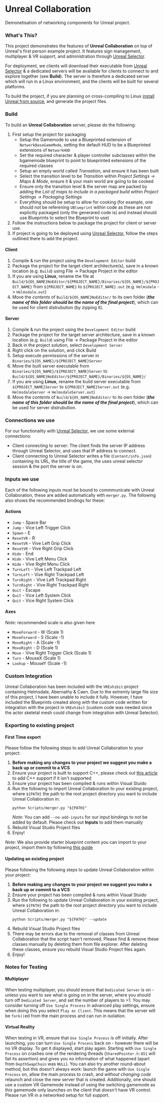 # Unreal Collaboration
Demonetisation of networking components for Unreal project.

### What's This?
This project demonstrates the features of **Unreal Collaboration** on top of Unreal's first person example project. It features sign management, multiplayer & VR support, and administration through [Unreal Selector](https://gitlab.donald108.com/university/unreal-selector).

For deployment, we clients will download their executable from [Unreal Selector](https://gitlab.donald108.com/university/unreal-selector) & a dedicated servers will be available for clients to connect to and explore together (see **Build**).
The server is therefore a dedicated server which will run in a Linux environment, and the clients will be built for several platforms. 

To build the project, if you are planning on cross-compiling to Linux [install Unreal from source](https://docs.unrealengine.com/en-US/GettingStarted/DownloadingUnrealEngine/index.html), and generate the project files.

### Build
To build an **Unreal Collaboration** server, please do the following:
1. First setup the project for packaging
    * Setup the Gamemode to use a Blueprinted extension of `NetworkBaseGameMode`, setting the default HUD to be a Blueprinted extensions of `NetworkHUD`
    * Set the required character & player controller subclasses within the bgamemode blueprint to point to blueprinted extensions of the required classes
    * Setup an empty world called *Transation*, and ensure it has been built
    * Select the transition level to be *Transition* within *Project Settings -> Maps & Mode*, ensure it & your main world are going to be cooked
    * Ensure only the transition level & the server map are packed by adding the *List of maps to include in a packaged build* within *Project Settings -> Packaging Settings*
    * Everything should be setup to allow for cooking (for example, one should not be referening `UBlueprint` within code as these are not explicitly packaged (only the generared code is) and instead should use Blueprints to select the Blueprint to use)
2. Follow the instructions below to package the project for client or server use.
3. If project is going to be deployed using [Unreal Selector](https://gitlab.donald108.com/university/unreal-selector), follow the steps outlined there to add the project.

#### Client
1. Compile & run the project using the `Development Editor` build
2. Package the project for the target client architecture(s), save in a known location (e.g. `Build`) using File -> Package Project in the editor
3. If you are using **Linux**, rename the file at `Build/${OS_NAME}NoEditor/${PROJECT_NAME}/Binaries/${OS_NAME}/${PROJECT_NAME}` from `${PROJECT_NAME}` to `${PROJECT_NAME}.out` (e.g. `Helmsdale` -> `Helmsdale.out`)
3. Move the *contents* of `Build/${OS_NAME}NoEditor/` to its own folder (***the name of this folder should be the name of the final project***), which can be used for client distrubution (by zipping it).

#### Server
1. Compile & run the project using the `Development Editor` build
2. Package the project for the target server architecture, save in a known location (e.g. `Build`) using File -> Package Project in the editor
3. Back in the project solution, select `Development Server`
4. Right click on the solution, and click Build
5. Setup execute permissions of the server in `Binaries/${OS_NAME}/${PROJECT_NAME}Server`
6. Move the built server executable from `Binaries/${OS_NAME}/${PROJECT_NAME}Server` to `Build/${OS_NAME}NoEditor/${PROJECT_NAME}/Binaries/${OS_NAME}/`
4. If you are using **Linux**, rename the build server executable from `${PROJECT_NAME}Server` to `${PROJECT_NAME}Server.out` (e.g. `HelmsdaleServer` -> `HelmsdaleServer.out`)
7. Move the *contents* of `Build/${OS_NAME}NoEditor/` to its own folder (***the name of this folder should be the name of the final project***), which can be used for server distrubution.

### Connections we use
For our functionality with [Unreal Selector](https://gitlab.donald108.com/university/unreal-selector), we use some external connections:
* Client connecting to server: The client finds the server IP address through Unreal Selector, and uses that IP address to connect.
* Client connecting to Unreal Selector writes a file (`Content/info.json`) containing its URL, the title of the game, the uses unreal selector session & the port the server is on.

### Inputs we use
Each of the following inputs must be bound to commmunicate with Unreal Collaboration, these are added automatically with `merger.py`. The following also shows the recommended bindings for these:

#### Actions
* `Jump` - Space Bar
* `Jump` - Vice Left Trigger Click
* `Spawn` - E
* `ResetVR` - R
* `ResetVR` - Vive Left Grip Click
* `ResetVR` - Vive Right Grip Click
* `Hide` - End
* `Hide` - Vive Left Menu Click
* `Hide` - Vive Right Menu Click
* `TurnLeft` - Vive Left Trackpad Left
* `TurnLeft` - Vive Right Trackpad Left
* `TurnRight` - Vive Left Trackpad Right
* `TurnRight` - Vive Right Trackpad Right
* `Quit` - Escape
* `Quit` - Vice Left System Click
* `Quit` - Vice Right System Click

#### Axes
*Note*: recommended scale is also given here
* `MoveForward` - W (Scale 1)
* `MoveForward` - S (Scale -1)
* `MoveRight` - A (Scale -1)
* `MoveRight` - D (Scale 1)
* `Move` - Vive Right Trigger Click (Scale 1)
* `Turn` - MouseX (Scale 1)
* `Lookup` - MouseY (Scale -1)

### Custom Integration
Unreal Collaboration has been included with the `VRExhibit` project containing Helmsdale, Abernathy & Caen. Due to the extremly large file size of this project, I have been unable to include it fully. However, I have included the Blueprints created along with the custom code written for integration with the project in `VRExhibit` (custom code was needed since the actor skeletal mesh could change from integration with Unreal Selector).

### Exporting to existing project
#### First Time export
Please follow the following steps to add Unreal Collaboration to your project:
1. **Before making any changes to your project we suggest you make a back up or commit to a VCS**
2. Ensure your project is built to support C++, please check out [this article](https://allarsblog.com/2015/11/05/converting-bp-project-to-cpp/) to add C++ support if it isn't supported
3. Ensure your project has been compiled & runs within Visual Stuido
4. Run the following to import Unreal Collaboration to your existing project, where `${PATH}` the path to the root project directory you want to include Unreal Collaboration in:
    ```
    python Scripts/merger.py "${PATH}"
    ```
    *Note*: You can add `--no-add-inputs` for our input bindings to not be added by default. Please check out **Inputs** to add them manually
5. Rebuild Visual Studio Project files
6. Enjoy!

*Note*: We also provide starter blueprint content you can import to your project, import them by following [this guide](https://www.ue4community.wiki/Legacy/Migrate_content_between_projects)

#### Updating an existing project
Please following the following steps to update Unreal Collaboration within your project:
1. **Before making any changes to your project we suggest you make a back up or commit to a VCS**
2. Ensure your project has been compiled & runs within Visual Stuido
3. Run the following to update Unreal Collaboration in your existing project, where `${PATH}` the path to the root project directory you want to include Unreal Collaboration in:
    ```
    python Scripts/merger.py "${PATH}" --update
    ```
4. Rebuild Visual Studio Project files
5. There may be errors due to the removal of classes from Unreal Collaboration that the script hasn't removed. Please find & remove these classes manually by deleting them from file explorer. After deleting these classes, ensure you rebuild Visual Studio Project files again.
6. Enjoy!

### Notes for Testing
#### Multiplayer
When testing multiplayer, you should ensure that `Dedicated Server` is on - unless you want to *see* what is going on in the server, where you should turn off `Dedicated Server`, and set the number of players to >1.
You may consider turning off `Use Single Process` in advanced play settings, ensure when doing this you select `Play as Client`. This means that the server will be `fork()`ed from the main process and can run in isolation.

#### Virtual Reality
When testing in VR, ensure that `Use Single Process` is off initially. After launching, you can turn `Use Single Process` back on - however there will be no VR display. To get it displayed, start play again.
Starting with `Use Single Process` on crashes one of the rendering threads (`SharedPointer.h:851` will fail its assertion) and gives you no information of what happened (apart from `DepthSwapChain` was `NULL`).
You can also try another round-about method, but this doesn't always work: launch the game with `Use Single Process` on, allow the main process to crash, and *without changing code* relaunch and close the new server that is created. Additionally, one should use a custom VR Gamemode instead of using the switching gamemode as this gamemode only launches on the client that *doesn't* have VR control. Please run VR in a networked setup for full support.